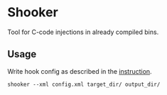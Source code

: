 # Shooker
Tool for C-code injections in already compiled bins.

## Usage
Write hook config as described in the [instruction](https://github.com/ReKreker/shooker/blob/master/docs/hooks%20xml.md).

```shooker --xml config.xml target_dir/ output_dir/```
